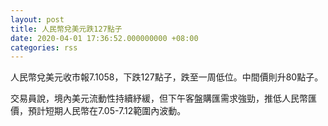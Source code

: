 ```yaml
---
layout: post
title: 人民幣兌美元跌127點子
date: 2020-04-01 17:36:52.000000000 +08:00
categories: rss
---
```


人民幣兌美元收市報7.1058，下跌127點子，跌至一周低位。中間價則升80點子。

交易員說，境內美元流動性持續紓緩，但下午客盤購匯需求強勁，推低人民幣匯價，預計短期人民幣在7.05-7.12範圍內波動。
